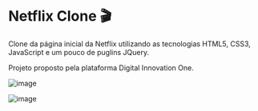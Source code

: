 # Netflix Clone 🎬
 Clone da página inicial da Netflix utilizando as tecnologias HTML5, CSS3, JavaScript e um pouco de puglins JQuery.
 
 Projeto proposto pela plataforma Digital Innovation One.
 
 ![image](https://user-images.githubusercontent.com/74747560/143262439-6a92e2dd-c696-4198-a820-454656d0fd59.png)
 
 ![image](https://user-images.githubusercontent.com/74747560/143262525-f8831ea3-a6c5-4ce6-bcab-d8cb1128a3f4.png)


